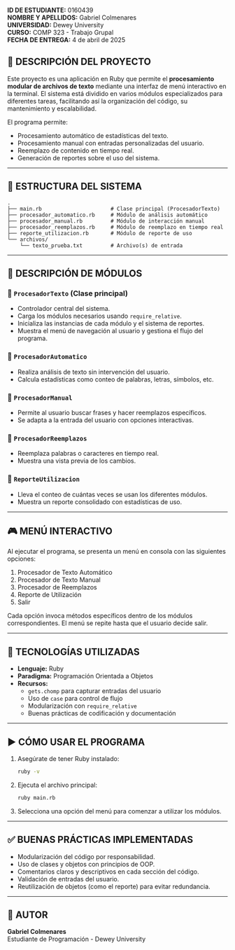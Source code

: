**ID DE ESTUDIANTE:** 0160439  
**NOMBRE Y APELLIDOS:** Gabriel Colmenares  
**UNIVERSIDAD:** Dewey University  
**CURSO:** COMP 323 - Trabajo Grupal  
**FECHA DE ENTREGA:** 4 de abril de 2025  

## 📌 DESCRIPCIÓN DEL PROYECTO

Este proyecto es una aplicación en Ruby que permite el **procesamiento modular de archivos de texto** mediante una interfaz de menú interactivo en la terminal. El sistema está dividido en varios módulos especializados para diferentes tareas, facilitando así la organización del código, su mantenimiento y escalabilidad.

El programa permite:
- Procesamiento automático de estadísticas del texto.
- Procesamiento manual con entradas personalizadas del usuario.
- Reemplazo de contenido en tiempo real.
- Generación de reportes sobre el uso del sistema.

---

## 🧱 ESTRUCTURA DEL SISTEMA

```
.
├── main.rb                      # Clase principal (ProcesadorTexto)
├── procesador_automatico.rb     # Módulo de análisis automático
├── procesador_manual.rb         # Módulo de interacción manual
├── procesador_reemplazos.rb     # Módulo de reemplazo en tiempo real
├── reporte_utilizacion.rb       # Módulo de reporte de uso
└── archivos/
    └── texto_prueba.txt         # Archivo(s) de entrada
```

---

## 🧩 DESCRIPCIÓN DE MÓDULOS

### 🔹 `ProcesadorTexto` (Clase principal)
- Controlador central del sistema.
- Carga los módulos necesarios usando `require_relative`.
- Inicializa las instancias de cada módulo y el sistema de reportes.
- Muestra el menú de navegación al usuario y gestiona el flujo del programa.

### 🔹 `ProcesadorAutomatico`
- Realiza análisis de texto sin intervención del usuario.
- Calcula estadísticas como conteo de palabras, letras, símbolos, etc.

### 🔹 `ProcesadorManual`
- Permite al usuario buscar frases y hacer reemplazos específicos.
- Se adapta a la entrada del usuario con opciones interactivas.

### 🔹 `ProcesadorReemplazos`
- Reemplaza palabras o caracteres en tiempo real.
- Muestra una vista previa de los cambios.

### 🔹 `ReporteUtilizacion`
- Lleva el conteo de cuántas veces se usan los diferentes módulos.
- Muestra un reporte consolidado con estadísticas de uso.

---

## 🎮 MENÚ INTERACTIVO

Al ejecutar el programa, se presenta un menú en consola con las siguientes opciones:

1. Procesador de Texto Automático  
2. Procesador de Texto Manual  
3. Procesador de Reemplazos  
4. Reporte de Utilización  
5. Salir  

Cada opción invoca métodos específicos dentro de los módulos correspondientes. El menú se repite hasta que el usuario decide salir.

---

## 🧪 TECNOLOGÍAS UTILIZADAS

- **Lenguaje:** Ruby  
- **Paradigma:** Programación Orientada a Objetos  
- **Recursos:**  
  - `gets.chomp` para capturar entradas del usuario  
  - Uso de `case` para control de flujo  
  - Modularización con `require_relative`  
  - Buenas prácticas de codificación y documentación  

---

## ▶️ CÓMO USAR EL PROGRAMA

1. Asegúrate de tener Ruby instalado:  
   ```bash
   ruby -v
   ```

2. Ejecuta el archivo principal:  
   ```bash
   ruby main.rb
   ```

3. Selecciona una opción del menú para comenzar a utilizar los módulos.

---

## ✅ BUENAS PRÁCTICAS IMPLEMENTADAS

- Modularización del código por responsabilidad.
- Uso de clases y objetos con principios de OOP.
- Comentarios claros y descriptivos en cada sección del código.
- Validación de entradas del usuario.
- Reutilización de objetos (como el reporte) para evitar redundancia.

---

## 📩 AUTOR

**Gabriel Colmenares**  
Estudiante de Programación - Dewey University  
